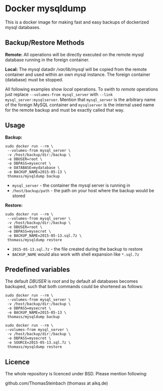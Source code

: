 # Docker mysqldump
This is a docker image for making fast and easy backups of dockerized mysql databases.

## Backup/Restore Methods
**Remote:** All operations will be directly executed on the remote mysql database running in the foreign container.

**Local:** The mysql datadir _/var/lib/mysql_ will be copied from the remote container and used within an own mysql instance. The foreign container (database) must be stopped.

All following examples show _local_ operations. To swith to _remote_ operations just replace `--volumes-from mysql_server` with `--link mysql_server:mysqlserver`. Mention that `mysql_server` is the arbitrary name of the foreign MySQL container and `mysqlserver` is the internal used name for the remote backup and must be exactly called that way.

## Usage
**Backup:**

```
sudo docker run --rm \
 --volumes-from mysql_server \
 -v /host/backup/dir:/backup \
 -e DBUSER=root \
 -e DBPASS=mysecret \
 -e DATABASE=mydatabase \
 -e BACKUP_NAME=2015-05-13 \
 thomass/mysqldump backup
```

- `mysql_server` - the container the mysql server is running in
- `/host/backup/path` - the path on your host where the backup would be stored

**Restore:**

```
sudo docker run --rm \
 --volumes-from mysql_server \
 -v /host/backup/dir:/backup \
 -e DBUSER=root \
 -e DBPASS=mysecret \
 -e BACKUP_NAME=2015-05-13.sql.7z \
 thomass/mysqldump restore
```

- `2015-05-13.sql.7z` - the file created during the backup to restore
- `BACKUP_NAME` would also work with shell expansion like `*.sql.7z`

## Predefined variables
The default _DBUSER_ is _root_ and by default all databases becomes backuped, such that both commands could be shortened as follows:

```
sudo docker run --rm \
 --volumes-from mysql_server \
 -v /host/backup/dir:/backup \
 -e DBPASS=mysecret \
 -e BACKUP_NAME=2015-05-13 \
 thomass/mysqldump backup

sudo docker run --rm \
--volumes-from mysql_server \
 -v /host/backup/dir:/backup \
 -e DBPASS=mysecret \
 -e SOURCE=2015-05-13.sql.7z \
 thomass/mysqldump restore
```

## Licence
The whole repository is licenced under BSD. Please mention following:

github.com/ThomasSteinbach (thomass at aikq.de)
